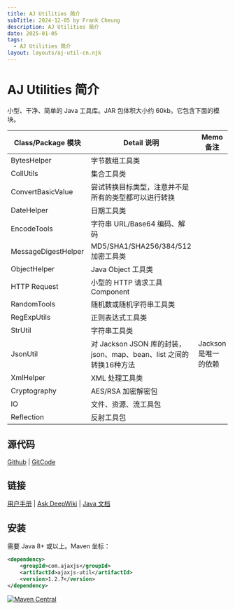 ```yaml
---
title: AJ Utilities 简介
subTitle: 2024-12-05 by Frank Cheung
description: AJ Utilities 简介
date: 2025-01-05
tags:
  - AJ Utilities 简介
layout: layouts/aj-util-cn.njk
---
```


# AJ Utilities 简介

小型、干净、简单的 Java 工具库。JAR 包体积大小约 60kb。它包含下面的模块。

| Class/Package 模块    | Detail 说明                                         | Memo 备注        |
|---------------------|---------------------------------------------------|----------------|
| BytesHelper         | 字节数组工具类                                           |                |
| CollUtils           | 集合工具类                                             |                |
| ConvertBasicValue   | 尝试转换目标类型，注意并不是所有的类型都可以进行转换                        |                |
| DateHelper          | 日期工具类                                             |                |
| EncodeTools         | 字符串 URL/Base64 编码、解码                              |                |
| MessageDigestHelper | MD5/SHA1/SHA256/384/512 加密工具类                     |                |
| ObjectHelper        | Java Object 工具类                                   |                |
| HTTP Request        | 小型的 HTTP 请求工具 Component                           |                |
| RandomTools         | 随机数或随机字符串工具类                                      |                |
| RegExpUtils         | 正则表达式工具类                                          |                |
| StrUtil             | 字符串工具类                                            |                |
| JsonUtil            | 对 Jackson JSON 库的封装，json、map、bean、list 之间的转换16种方法 | Jackson 是唯一的依赖 |
| XmlHelper           | XML 处理工具类                                         |                |
| Cryptography        | AES/RSA 加密解密包                                     |                |
| IO                  | 文件、资源、流工具包                                        |                |
| Reflection          | 反射工具包                                             |                |

## 源代码

[Github](https://github.com/lightweight-component/aj-util) | [GitCode](https://gitcode.com/lightweight-component/aj-util)

## 链接

[用户手册](https://aj-util.ajaxjs.com) |  [Ask DeepWiki](https://deepwiki.com/lightweight-component/aj-util) | [Java 文档](https://javadoc.io/doc/com.ajaxjs/ajaxjs-util)

## 安装

需要 Java 8+ 或以上。Maven 坐标：

```xml
<dependency>
    <groupId>com.ajaxjs</groupId>
    <artifactId>ajaxjs-util</artifactId>
    <version>1.2.7</version>
</dependency>
```

[![Maven Central](https://img.shields.io/maven-central/v/com.ajaxjs/ajaxjs-util?label=Latest%20Release)](https://central.sonatype.com/artifact/com.ajaxjs/ajaxjs-util)